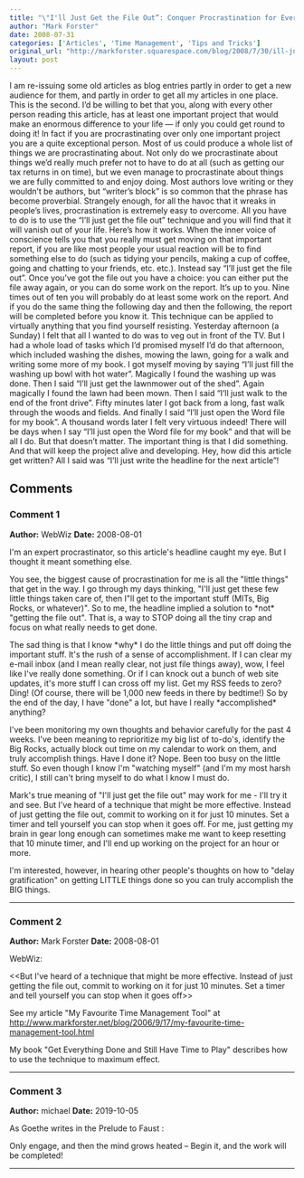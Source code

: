 ```yaml
---
title: "\"I'll Just Get the File Out”: Conquer Procrastination for Ever"
author: "Mark Forster"
date: 2008-07-31
categories: ['Articles', 'Time Management', 'Tips and Tricks']
original_url: "http://markforster.squarespace.com/blog/2008/7/30/ill-just-get-the-file-out-conquer-procrastination-for-ever.html"
layout: post
---
```


I am re-issuing some old articles as
blog entries partly in order to get a new audience for them, and partly
in order to get all my articles in one place. This is the second.
I’d be willing to bet that you, along with every other person
reading this article, has at least one important project that would
make an enormous difference to your life — if only you could get round
to doing it!
In fact if you are procrastinating over only one
important project you are a quite exceptional person. Most of us could
produce a whole list of things we are procrastinating about. Not only
do we procrastinate about things we’d really much prefer not to have to
do at all (such as getting our tax returns in on time), but we even
manage to procrastinate about things we are fully committed to and
enjoy doing. Most authors love writing or they wouldn’t be authors, but
“writer’s block” is so common that the phrase has become proverbial.
Strangely
enough, for all the havoc that it wreaks in people’s lives,
procrastination is extremely easy to overcome. All you have to do is to
use the “I’ll just get the file out” technique and you will find that
it will vanish out of your life.
Here’s how it works. When the
inner voice of conscience tells you that you really must get moving on
that important report, if you are like most people your usual reaction
will be to find something else to do (such as tidying your pencils,
making a cup of coffee, going and chatting to your friends, etc. etc.).
Instead
say “I’ll just get the file out”. Once you’ve got the file out you have
a choice: you can either put the file away again, or you can do some
work on the report. It’s up to you. Nine times out of ten you will
probably do at least some work on the report. And if you do the same
thing the following day and then the following, the report will be
completed before you know it.
This technique can be applied to
virtually anything that you find yourself resisting. Yesterday
afternoon (a Sunday) I felt that all I wanted to do was to veg out in
front of the TV. But I had a whole load of tasks which I’d promised
myself I’d do that afternoon, which included washing the dishes, mowing
the lawn, going for a walk and writing some more of my book. I got
myself moving by saying “I’ll just fill the washing up bowl with hot
water”. Magically I found the washing up was done. Then I said “I’ll
just get the lawnmower out of the shed”. Again magically I found the
lawn had been mown. Then I said “I’ll just walk to the end of the front
drive”. Fifty minutes later I got back from a long, fast walk through
the woods and fields. And finally I said “I’ll just open the Word file
for my book”. A thousand words later I felt very virtuous indeed!
There
will be days when I say “I’ll just open the Word file for my book” and
that will be all I do. But that doesn’t matter. The important thing is
that I did something. And that will keep the project alive and
developing.
Hey, how did this article get written? All I said was “I’ll just write the headline for the next article”!

## Comments

### Comment 1
**Author:** WebWiz
**Date:** 2008-08-01

I'm an expert procrastinator, so this article's headline caught my eye. But I thought it meant something else.   
  
You see, the biggest cause of procrastination for me is all the "little things" that get in the way. I go through my days thinking, "I'll just get these few little things taken care of, then I"ll get to the important stuff (MITs, Big Rocks, or whatever)". So to me, the headline implied a solution to \*not\* "getting the file out". That is, a way to STOP doing all the tiny crap and focus on what really needs to get done.  
  
The sad thing is that I know \*why\* I do the little things and put off doing the important stuff. It's the rush of a sense of accomplishment. If I can clear my e-mail inbox (and I mean really clear, not just file things away), wow, I feel like I've really done something. Or if I can knock out a bunch of web site updates, it's more stuff I can cross off my list. Get my RSS feeds to zero? Ding! (Of course, there will be 1,000 new feeds in there by bedtime!) So by the end of the day, I have "done" a lot, but have I really \*accomplished\* anything?   
  
I've been monitoring my own thoughts and behavior carefully for the past 4 weeks. I've been meaning to reprioritize my big list of to-do's, identify the Big Rocks, actually block out time on my calendar to work on them, and truly accomplish things. Have I done it? Nope. Been too busy on the little stuff. So even though I know I'm "watching myself" (and I'm my most harsh critic), I still can't bring myself to do what I know I must do.  
  
Mark's true meaning of "I'll just get the file out" may work for me - I'll try it and see. But I've heard of a technique that might be more effective. Instead of just getting the file out, commit to working on it for just 10 minutes. Set a timer and tell yourself you can stop when it goes off. For me, just getting my brain in gear long enough can sometimes make me want to keep resetting that 10 minute timer, and I'll end up working on the project for an hour or more.  
  
I'm interested, however, in hearing other people's thoughts on how to "delay gratification" on getting LITTLE things done so you can truly accomplish the BIG things.

---

### Comment 2
**Author:** Mark Forster
**Date:** 2008-08-01

WebWiz:  
  
<<But I've heard of a technique that might be more effective. Instead of just getting the file out, commit to working on it for just 10 minutes. Set a timer and tell yourself you can stop when it goes off>>  
  
See my article "My Favourite Time Management Tool" at <http://www.markforster.net/blog/2006/9/17/my-favourite-time-management-tool.html>  
  
My book "Get Everything Done and Still Have Time to Play" describes how to use the technique to maximum effect.

---

### Comment 3
**Author:** michael
**Date:** 2019-10-05

As Goethe writes in the Prelude to Faust :   
  
Only engage, and then the mind grows heated – Begin it, and the work will be completed!

---
